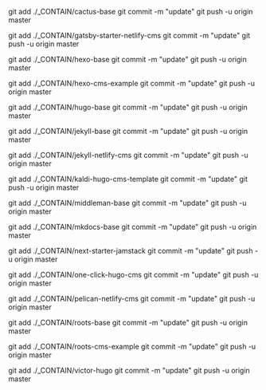 git add ./\_CONTAIN/cactus-base
git commit -m "update"
git push -u origin master

git add ./\_CONTAIN/gatsby-starter-netlify-cms
git commit -m "update"
git push -u origin master

git add ./\_CONTAIN/hexo-base
git commit -m "update"
git push -u origin master

git add ./\_CONTAIN/hexo-cms-example
git commit -m "update"
git push -u origin master

git add ./\_CONTAIN/hugo-base
git commit -m "update"
git push -u origin master

git add ./\_CONTAIN/jekyll-base
git commit -m "update"
git push -u origin master

git add ./\_CONTAIN/jekyll-netlify-cms
git commit -m "update"
git push -u origin master

git add ./\_CONTAIN/kaldi-hugo-cms-template
git commit -m "update"
git push -u origin master

git add ./\_CONTAIN/middleman-base
git commit -m "update"
git push -u origin master

git add ./\_CONTAIN/mkdocs-base
git commit -m "update"
git push -u origin master

git add ./\_CONTAIN/next-starter-jamstack
git commit -m "update"
git push -u origin master

git add ./\_CONTAIN/one-click-hugo-cms
git commit -m "update"
git push -u origin master

git add ./\_CONTAIN/pelican-netlify-cms
git commit -m "update"
git push -u origin master

git add ./\_CONTAIN/roots-base
git commit -m "update"
git push -u origin master

git add ./\_CONTAIN/roots-cms-example
git commit -m "update"
git push -u origin master

git add ./\_CONTAIN/victor-hugo
git commit -m "update"
git push -u origin master
